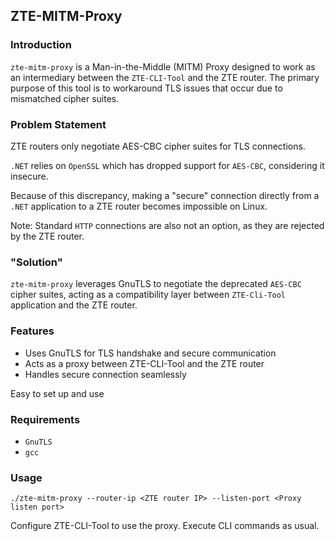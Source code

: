 
## ZTE-MITM-Proxy ##

### Introduction ###

`zte-mitm-proxy` is a Man-in-the-Middle (MITM) Proxy designed to work as an intermediary between the `ZTE-CLI-Tool` and the ZTE router. The primary purpose of this tool is to workaround TLS issues that occur due to mismatched cipher suites.

### Problem Statement ###

ZTE routers only negotiate AES-CBC cipher suites for TLS connections.

`.NET` relies on `OpenSSL` which has dropped support for `AES-CBC`, considering it insecure.

Because of this discrepancy, making a "secure" connection directly from a `.NET` application to a ZTE router becomes impossible on Linux.

Note: Standard `HTTP` connections are also not an option, as they are rejected by the ZTE router.

### "Solution" ###

`zte-mitm-proxy` leverages GnuTLS to negotiate the deprecated `AES-CBC` cipher suites, acting as a compatibility layer between  `ZTE-Cli-Tool` application and the ZTE router.

### Features ###

* Uses GnuTLS for TLS handshake and secure communication
* Acts as a proxy between ZTE-CLI-Tool and the ZTE router
* Handles secure connection seamlessly

Easy to set up and use

### Requirements ###

* `GnuTLS`
* `gcc`

### Usage ###

    ./zte-mitm-proxy --router-ip <ZTE router IP> --listen-port <Proxy listen port>  

Configure ZTE-CLI-Tool to use the proxy.
Execute CLI commands as usual.
